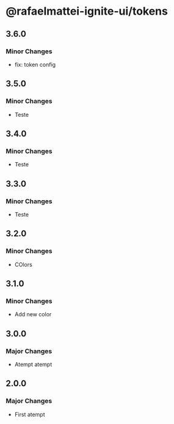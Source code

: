 # @rafaelmattei-ignite-ui/tokens

## 3.6.0

### Minor Changes

- fix: token config

## 3.5.0

### Minor Changes

- Teste

## 3.4.0

### Minor Changes

- Teste

## 3.3.0

### Minor Changes

- Teste

## 3.2.0

### Minor Changes

- COlors

## 3.1.0

### Minor Changes

- Add new color

## 3.0.0

### Major Changes

- Atempt atempt

## 2.0.0

### Major Changes

- First atempt
